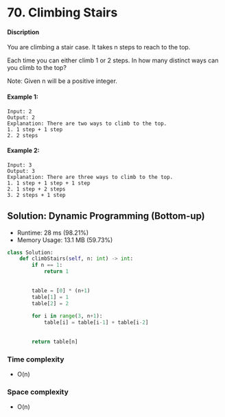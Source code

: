# 70. Climbing Stairs

#### Discription

You are climbing a stair case. It takes n steps to reach to the top.

Each time you can either climb 1 or 2 steps. In how many distinct ways can you climb to the top?

Note: Given n will be a positive integer.

#### Example 1:

```
Input: 2
Output: 2
Explanation: There are two ways to climb to the top.
1. 1 step + 1 step
2. 2 steps
```

#### Example 2:

```
Input: 3
Output: 3
Explanation: There are three ways to climb to the top.
1. 1 step + 1 step + 1 step
2. 1 step + 2 steps
3. 2 steps + 1 step
```

## Solution: Dynamic Programming (Bottom-up)

- Runtime: 28 ms (98.21%)
- Memory Usage: 13.1 MB (59.73%)

```python
class Solution:
    def climbStairs(self, n: int) -> int:
        if n == 1:
            return 1
        
        
        table = [0] * (n+1)
        table[1] = 1
        table[2] = 2
            
        for i in range(3, n+1):
            table[i] = table[i-1] + table[i-2]
            
        
        return table[n]
```

### Time complexity

- O(n)

### Space complexity

- O(n)
